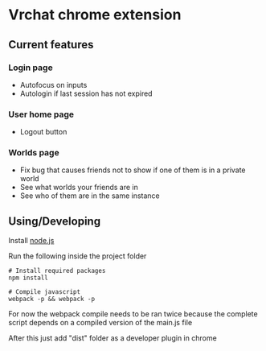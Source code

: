 # Vrchat chrome extension

## Current features

### Login page
- Autofocus on inputs
- Autologin if last session has not expired

### User home page
- Logout button

### Worlds page
- Fix bug that causes friends not to show if one of them is in a private world
- See what worlds your friends are in
- See who of them are in the same instance

## Using/Developing
Install [node.js](https://nodejs.org)

Run the following inside the project folder
```
# Install required packages
npm install

# Compile javascript
webpack -p && webpack -p
```
For now the webpack compile needs to be ran twice because the complete script depends on a compiled version of the main.js file

After this just add "dist" folder as a developer plugin in chrome
